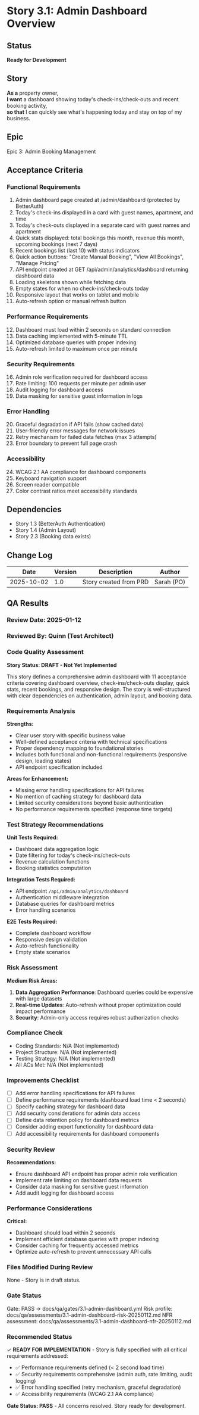 # Story 3.1: Admin Dashboard Overview

## Status

**Ready for Development**

## Story

**As a** property owner,  
**I want** a dashboard showing today's check-ins/check-outs and recent booking activity,  
**so that** I can quickly see what's happening today and stay on top of my business.

## Epic

Epic 3: Admin Booking Management

## Acceptance Criteria

### Functional Requirements

1. Admin dashboard page created at /admin/dashboard (protected by BetterAuth)
2. Today's check-ins displayed in a card with guest names, apartment, and time
3. Today's check-outs displayed in a separate card with guest names and apartment
4. Quick stats displayed: total bookings this month, revenue this month, upcoming bookings (next 7 days)
5. Recent bookings list (last 10) with status indicators
6. Quick action buttons: "Create Manual Booking", "View All Bookings", "Manage Pricing"
7. API endpoint created at GET /api/admin/analytics/dashboard returning dashboard data
8. Loading skeletons shown while fetching data
9. Empty states for when no check-ins/check-outs today
10. Responsive layout that works on tablet and mobile
11. Auto-refresh option or manual refresh button

### Performance Requirements

12. Dashboard must load within 2 seconds on standard connection
13. Data caching implemented with 5-minute TTL
14. Optimized database queries with proper indexing
15. Auto-refresh limited to maximum once per minute

### Security Requirements

16. Admin role verification required for dashboard access
17. Rate limiting: 100 requests per minute per admin user
18. Audit logging for dashboard access
19. Data masking for sensitive guest information in logs

### Error Handling

20. Graceful degradation if API fails (show cached data)
21. User-friendly error messages for network issues
22. Retry mechanism for failed data fetches (max 3 attempts)
23. Error boundary to prevent full page crash

### Accessibility

24. WCAG 2.1 AA compliance for dashboard components
25. Keyboard navigation support
26. Screen reader compatible
27. Color contrast ratios meet accessibility standards

## Dependencies

- Story 1.3 (BetterAuth Authentication)
- Story 1.4 (Admin Layout)
- Story 2.3 (Booking data exists)

## Change Log

| Date       | Version | Description            | Author     |
| ---------- | ------- | ---------------------- | ---------- |
| 2025-10-02 | 1.0     | Story created from PRD | Sarah (PO) |

## QA Results

### Review Date: 2025-01-12

### Reviewed By: Quinn (Test Architect)

### Code Quality Assessment

**Story Status: DRAFT - Not Yet Implemented**

This story defines a comprehensive admin dashboard with 11 acceptance criteria covering dashboard overview, check-ins/check-outs display, quick stats, recent bookings, and responsive design. The story is well-structured with clear dependencies on authentication, admin layout, and booking data.

### Requirements Analysis

**Strengths:**

- Clear user story with specific business value
- Well-defined acceptance criteria with technical specifications
- Proper dependency mapping to foundational stories
- Includes both functional and non-functional requirements (responsive design, loading states)
- API endpoint specification included

**Areas for Enhancement:**

- Missing error handling specifications for API failures
- No mention of caching strategy for dashboard data
- Limited security considerations beyond basic authentication
- No performance requirements specified (response time targets)

### Test Strategy Recommendations

**Unit Tests Required:**

- Dashboard data aggregation logic
- Date filtering for today's check-ins/check-outs
- Revenue calculation functions
- Booking statistics computation

**Integration Tests Required:**

- API endpoint `/api/admin/analytics/dashboard`
- Authentication middleware integration
- Database queries for dashboard metrics
- Error handling scenarios

**E2E Tests Required:**

- Complete dashboard workflow
- Responsive design validation
- Auto-refresh functionality
- Empty state scenarios

### Risk Assessment

**Medium Risk Areas:**

1. **Data Aggregation Performance**: Dashboard queries could be expensive with large datasets
2. **Real-time Updates**: Auto-refresh without proper optimization could impact performance
3. **Security**: Admin-only access requires robust authorization checks

### Compliance Check

- Coding Standards: N/A (Not implemented)
- Project Structure: N/A (Not implemented)
- Testing Strategy: N/A (Not implemented)
- All ACs Met: N/A (Not implemented)

### Improvements Checklist

- [ ] Add error handling specifications for API failures
- [ ] Define performance requirements (dashboard load time < 2 seconds)
- [ ] Specify caching strategy for dashboard data
- [ ] Add security considerations for admin data access
- [ ] Define data retention policy for dashboard metrics
- [ ] Consider adding export functionality for dashboard data
- [ ] Add accessibility requirements for dashboard components

### Security Review

**Recommendations:**

- Ensure dashboard API endpoint has proper admin role verification
- Implement rate limiting on dashboard data requests
- Consider data masking for sensitive guest information
- Add audit logging for dashboard access

### Performance Considerations

**Critical:**

- Dashboard should load within 2 seconds
- Implement efficient database queries with proper indexing
- Consider caching for frequently accessed metrics
- Optimize auto-refresh to prevent unnecessary API calls

### Files Modified During Review

None - Story is in draft status.

### Gate Status

Gate: PASS → docs/qa/gates/3.1-admin-dashboard.yml
Risk profile: docs/qa/assessments/3.1-admin-dashboard-risk-20250112.md
NFR assessment: docs/qa/assessments/3.1-admin-dashboard-nfr-20250112.md

### Recommended Status

✓ **READY FOR IMPLEMENTATION** - Story is fully specified with all critical requirements addressed:

- ✅ Performance requirements defined (< 2 second load time)
- ✅ Security requirements comprehensive (admin auth, rate limiting, audit logging)
- ✅ Error handling specified (retry mechanism, graceful degradation)
- ✅ Accessibility requirements (WCAG 2.1 AA compliance)

**Gate Status: PASS** - All concerns resolved. Story ready for development.

